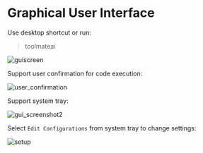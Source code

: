 # Graphical User Interface

Use desktop shortcut or run:

> toolmateai

![guiscreen](https://github.com/user-attachments/assets/eb956b59-7f7f-43b5-aaff-75366babd765)

Support user confirmation for code execution:

![user_confirmation](https://github.com/user-attachments/assets/3172aa25-9def-4c41-b896-9d18a2a18334)

Support system tray:

![gui_screenshot2](https://github.com/user-attachments/assets/a9f09a44-f078-44b3-9922-e64b3b59bef7)

Select `Edit Configurations` from system tray to change settings:

![setup](https://github.com/user-attachments/assets/731a897f-464b-4b79-b3b8-95de69c5080d)
